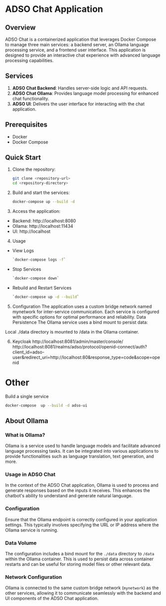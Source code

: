 # ADSO Chat Application

## Overview

ADSO Chat is a containerized application that leverages Docker Compose to manage three main services: a backend server, an Ollama language processing service, and a frontend user interface. This application is designed to provide an interactive chat experience with advanced language processing capabilities.

## Services

1. **ADSO Chat Backend**: Handles server-side logic and API requests.
2. **ADSO Chat Ollama**: Provides language model processing for enhanced chat functionality.
3. **ADSO UI**: Delivers the user interface for interacting with the chat application.

## Prerequisites

- Docker
- Docker Compose

## Quick Start

1. Clone the repository:
   ```bash
   git clone <repository-url>
   cd <repository-directory>

2. Build and start the services:
   ```bash
   docker-compose up --build -d

3. Access the application:

* Backend: http://localhost:8080
* Ollama: http://localhost:11434
* UI: http://localhost

4. Usage
* View Logs
  ```bash
  `docker-compose logs -f`
* Stop Services
  ```bash
  `docker-compose down`
* Rebuild and Restart Services
   ```bash
   `docker-compose up -d --build`


5. Configuration
The application uses a custom bridge network named mynetwork for inter-service communication. Each service is configured with specific options for optimal performance and reliability.
Data Persistence
The Ollama service uses a bind mount to persist data:

Local ./data directory is mounted to /data in the Ollama container.

6. Keycloak
   http://localhost:8081/admin/master/console/
   http://localhost:8081/realms/adso/protocol/openid-connect/auth?client_id=adso-user&redirect_uri=http://localhost:80&response_type=code&scope=openid


# Other
Build a single service
```bash
docker-compose  up --build -d adso-ui
```


## About Ollama

### What is Ollama?
Ollama is a service used to handle language models and facilitate advanced language processing tasks. It can be integrated into various applications to provide functionalities such as language translation, text generation, and more.

### Usage in ADSO Chat
In the context of the ADSO Chat application, Ollama is used to process and generate responses based on the inputs it receives. This enhances the chatbot's ability to understand and generate natural language.

### Configuration
Ensure that the Ollama endpoint is correctly configured in your application settings. This typically involves specifying the URL or IP address where the Ollama service is running.

### Data Volume
The configuration includes a bind mount for the `./data` directory to `/data` within the Ollama container. This is used to persist data across container restarts and can be useful for storing model files or other relevant data.

### Network Configuration
Ollama is connected to the same custom bridge network (`mynetwork`) as the other services, allowing it to communicate seamlessly with the backend and UI components of the ADSO Chat application.
